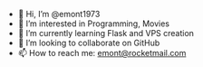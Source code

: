 - 👋 Hi, I’m @emont1973
- 👀 I’m interested in Programming, Movies
- 🌱 I’m currently learning Flask and VPS creation
- 💞️ I’m looking to collaborate on GitHub
- 📫 How to reach me: emont@rocketmail.com


<!---
emont1973/emont1973 is a ✨ special ✨ repository because its `README.md` (this file) appears on your GitHub profile.
You can click the Preview link to take a look at your changes.
--->
